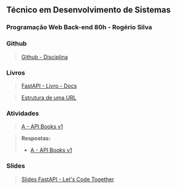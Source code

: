 ## Técnico em Desenvolvimento de Sistemas
### Programação Web Back-end 80h - Rogério Silva

### Github

> [Github - Disciplina](https://github.com/rogeriosilva-ifpi/ifpi-tds-2024.2-backend-366?authuser=0)

### Livros

> [FastAPI - Livro - Docs](https://fastapi.tiangolo.com/learn/?authuser=0)

> [Estrutura de uma URL](https://dev.to/dnovais/estrutura-de-uma-url-357e?authuser=0)

### Atividades

> [A - API Books v1](/terceiro-periodo/pwb/atividades/A-API-Books-v1/README.md)

> **Respostas:**
> - [A - API Books v1](https://github.com/LyanKaleu/PWB-366-IFPI/tree/main/2024-10-16)


### Slides

> [Slides FastAPI - Let's Code Together](https://github.com/LyanKaleu/PWB-366-IFPI/blob/main/slides/FastAPI%20Slides%20-%20Courses.pdf)
